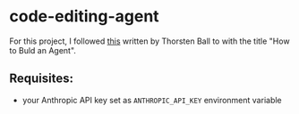 # code-editing-agent

For this project, I followed [this](https://ampcode.com/how-to-build-an-agent) written by Thorsten Ball to with the title "How to Buld an Agent".

## Requisites:
- your Anthropic API key set as `ANTHROPIC_API_KEY` environment variable

